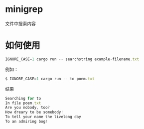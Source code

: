 # minigrep
文件中搜索内容
# 如何使用
```js
IGNORE_CASE=1 cargo run -- searchstring example-filename.txt
```
例如：
```js
$ IGNORE_CASE=1 cargo run -- to poem.txt
```
结果
```js
Searching for to
In file poem.txt
Are you nobody, too?
How dreary to be somebody!
To tell your name the livelong day
To an admiring bog!
```